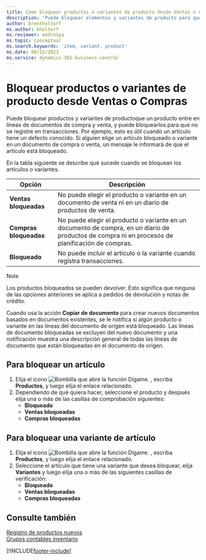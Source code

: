 ```yaml
---
title: Cómo bloquear productos o variantes de producto desde Ventas o Compras
description: 'Puede bloquear elementos y variantes de producto para que no se introduzcan en líneas de documentos de compra y venta, así como no se registren en una transacción.'
author: brentholtorf
ms.author: bholtorf
ms.reviewer: andreipa
ms.topic: conceptual
ms.search.keywords: 'item, variant, product'
ms.date: 08/22/2023
ms.service: dynamics-365-business-central
---
```

# Bloquear productos o variantes de producto desde Ventas o Compras

Puede bloquear productos y variantes de productoque un producto entre en líneas de documentos de compra y venta, y puede bloquearlos para que no se registre en transacciones. Por ejemplo, esto es útil cuando un artículo tiene un defecto conocido. Si alguien elige un artículo bloqueado o variante en un documento de compra o venta, un mensaje le informará de que el artículo está bloqueado.

En la tabla siguiente se describe qué sucede cuando se bloquean los artículos o variantes.  

|Opción|Descripción|  
|--------------------|------------|  
|**Ventas bloqueadas**|No puede elegir el producto o variante en un documento de venta ni en un diario de productos de venta.|  
|**Compras bloqueadas**|No puede elegir el producto o variante en un documento de compra, en un diario de productos de compra ni en procesos de planificación de compras.|  
|**Bloqueado**|No puede incluir el artículo o la variante cuando registra transacciones.|  

> [!NOTE]
> Los productos bloqueados se pueden devolver. Esto significa que ninguna de las opciones anteriores se aplica a pedidos de devolución y notas de crédito.

Cuando usa la acción **Copiar de documento** para crear nuevos documentos basados en documentos existentes, se le notifica si algún producto o variante en las líneas del documento de origen está bloqueado. Las líneas de documento bloqueadas se excluyen del nuevo documento y una notificación muestra una descripción general de todas las líneas de documento que están bloqueadas en el documento de origen.

## Para bloquear un artículo  

1. Elija el icono ![Bombilla que abre la función Dígame.](media/ui-search/search_small.png "Dígame qué desea hacer") , escriba **Productos**, y luego elija el enlace relacionado.  
2. Dependiendo de qué quiera hacer, seleccione el producto y después elija una o más de las casillas de comprobación siguientes:
    * **Bloqueado**
    * **Ventas bloqueadas**
    * **Compras bloqueadas**  

## Para bloquear una variante de artículo  

1. Elija el icono ![Bombilla que abre la función Dígame.](media/ui-search/search_small.png "Dígame qué desea hacer") , escriba **Productos**, y luego elija el enlace relacionado.  
2. Seleccione el artículo que tiene una variante que desea bloquear, elija **Variantes** y luego elija una o más de las siguientes casillas de verificación:  
    * **Bloqueado**
    * **Ventas bloqueadas**
    * **Compras bloqueadas**

## Consulte también  

[Registro de productos nuevos](inventory-how-register-new-items.md)  
[Grupos contables inventario](inventory-manage-inventory.md)  

[!INCLUDE[footer-include](includes/footer-banner.md)]